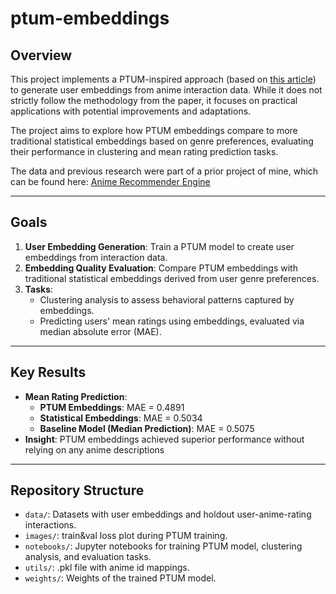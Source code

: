 # ptum-embeddings

## Overview
This project implements a PTUM-inspired approach (based on [this article](https://arxiv.org/pdf/2010.01494)) to generate user embeddings from anime interaction data. While it does not strictly follow the methodology from the paper, it focuses on practical applications with potential improvements and adaptations.

The project aims to explore how PTUM embeddings compare to more traditional statistical embeddings based on genre preferences, evaluating their performance in clustering and mean rating prediction tasks.

The data and previous research were part of a prior project of mine, which can be found here: [Anime Recommender Engine](https://github.com/horacemtb/Anime-recommender-engine/tree/main)

---

## Goals
1. **User Embedding Generation**: Train a PTUM model to create user embeddings from interaction data.
2. **Embedding Quality Evaluation**: Compare PTUM embeddings with traditional statistical embeddings derived from user genre preferences.
3. **Tasks**:
   - Clustering analysis to assess behavioral patterns captured by embeddings.
   - Predicting users' mean ratings using embeddings, evaluated via median absolute error (MAE).

---

## Key Results
- **Mean Rating Prediction**:
  - **PTUM Embeddings**: MAE = 0.4891
  - **Statistical Embeddings**: MAE = 0.5034
  - **Baseline Model (Median Prediction)**: MAE = 0.5075
- **Insight**: PTUM embeddings achieved superior performance without relying on any anime descriptions

---

## Repository Structure
- `data/`: Datasets with user embeddings and holdout user-anime-rating interactions.
- `images/`: train&val loss plot during PTUM training.
- `notebooks/`: Jupyter notebooks for training PTUM model, clustering analysis, and evaluation tasks.
- `utils/`: .pkl file with anime id mappings.
- `weights/`: Weights of the trained PTUM model.